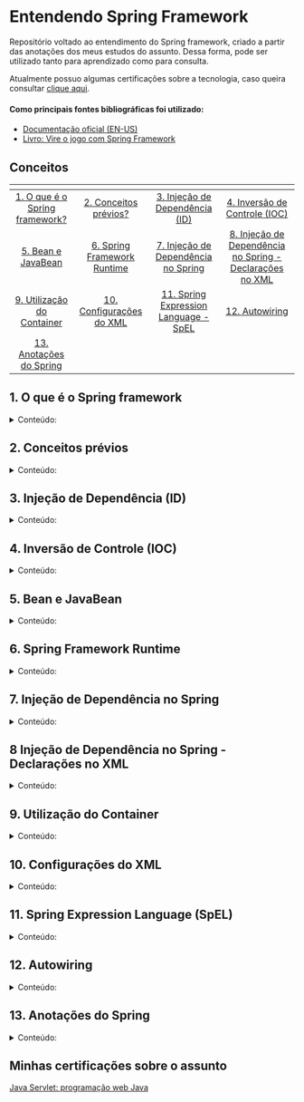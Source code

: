 # Entendendo Spring Framework

Repositório voltado ao entendimento do Spring framework, criado a partir das anotações dos meus estudos do assunto. Dessa forma, pode ser utilizado tanto para aprendizado como para consulta.

Atualmente possuo algumas certificações sobre a tecnologia, caso queira consultar [clique aqui](#certificacoes).

#### Como principais fontes bibliográficas foi utilizado:

* [Documentação oficial (EN-US)](https://docs.spring.io/spring-framework/docs/current/reference/html/)
* [Livro: Vire o jogo com Spring Framework](https://www.casadocodigo.com.br/products/livro-spring-framework?_pos=2&_sid=4e54c3220&_ss=r)

## Conceitos
| <!-- --> | <!-- --> | <!-- --> | <!-- --> | 
| :------:|:-----:| :------:| :-------:|
| [1. O que é o Spring framework?](#springframework) | [2. Conceitos prévios?](#conceitos) 	| [3. Injeção de Dependência (ID)](#injecao) |  [4. Inversão de Controle (IOC)](#controle) | 
| [5. Bean e JavaBean](#javabeans)| [6. Spring Framework Runtime](#springruntime) | [7. Injeção de Dependência no Spring](#injecaospring)  | [8. Injeção de Dependência no Spring - Declarações no XML](#declarandobeanXML) | 
|[9. Utilização do Container](#utilcontainer)|[10. Configurações do XML](#configXML)|[11. Spring Expression Language - SpEL](#springel)|[12. Autowiring](#autowiring)|
|[13. Anotações do Spring](#anotacoes)|[]()|[]()|[]()|

<div id='springframework'/>

## 1. O que é o Spring framework
<details>

<summary> Conteúdo: </summary>

É um framework Java com o objetivo de facilitar o desenvolvimento de aplicações. Para isso, o framework explora os conceitos de inversão de controle (IoC) e injeção de dependências (ID). Portanto, ao adotá-lo, temos uma tecnologia que não somente fornece os recursos necessários à grande parte das aplicações, como módulos para persistência de dadoos, integração, segurança, testes etc. como também um conceito que permite criar soluções com menos acoplamento e mais coesão.

</details>

<div id='conceitos'/>

## 2. Conceitos prévios
<details>

<summary> Conteúdo: </summary>

#### Acoplamento
       
Acoplamento é um termo que se refere a conexão ou dependência entre diversos módulos/sistemas de um software. 
       
Os benefícios que o baixo acoplamento proporciona:
* Reusabilidade de componentes, pois um componente interdependente pode ser facilmente implementado em outro sistema;
* Melhor manutenção do sistema, pois a manutenção em um módulo não afeta o restante do sistema;
* Códigos altamente "testáveis", pois é possível testar mais facilmente o código através de "mock tests";
* Códigos mais legíveis, tornando mais fácil a compreensão do sistema como um todo.

#### Coesão

Coesão é um termo que se refere a responsabilidade de um módulo de um software. Dessa maneira, temos como um dos princípios de SOLID a responsabilidade única, que determina que uma classe deve ser responsável por uma única responsabilidade. Pode-se traduzir esse princípio como: "uma classe deve ter apenas um único motivo para mudar"

Os benefícios que a alta coesão proporciona:
* Classes mais fáceis de fazer manutenção;
* Classes mudam com menos frequência;
* Classes mais reutilizáveis.

#### POJO

Um POJO, em inglês Plain Old Java Object, é uma classe Java comum mas que não necessita implementar nenhuma interface ou possuir determinada anotação para que possa ser gerenciada por algum framework. Assim, podemos afirmar que é a classe que implementa as regras de negócio da forma ideal, ou seja, só se preocupa exclusivamente com os requisitos funcionais.

#### Lookup

Esse termo faz referência a obtenção de objetos a partir de um container. Temos que todo container precisa fornecer alguma interface que forneça métodos para obtenção de objetos a partir de nome ou tipo.

#### Código Boilerplate

Se refere a partes de código que devem ser incluídas em diversos lugares com pouquissíma ou nenhuma alteração.

</details>

<div id='injecao'/>

## 3. Injeção de Dependência (ID)
<details>

<summary> Conteúdo: </summary>

Primeiramente, dependência em programação tem relação com utilizar funcionalidades de outra classe. Ou seja, quando a classe Foo usa alguma funcionalidade da classe Bar, diz-se que a classe Foo tem uma dependência da classe Bar. 
       
Em java, é necessário criar o objeto daquela classe antes de usar o método de outras classes, assim, é necessário que a classe Foo crie uma instância da classe Bar. Dessa maneira, transferir a tarefa de criação do objeto para outra entidade e usar diretamente a dependência é chamado de injeção de dependência.
       
A responsabilidade da injeção de dependência é:
1. instanciar os objetos;
2. Identificar as classes que necessitam desses objetos;
3. Fornecer todos esses objetos.
       
#### Benefícios da ID : 

A principal vantagem é a possibilidade de mudar features do objeto em tempo de execução em vez de tempo de compilação, pois as dependências podem ser injetadas em tempo de execução.    
       
### Tipos de injeção de dependência
       
Pode-se afirmar que existem 3 tipos de ID:
* Injeção de construtor;
* Injeção pelo setter;
* Injeção de interface;

#### Injeção de construtor :
>*Injeção de Construtor é o ato de definir estaticamente a lista de Dependências necessárias , especificando-as como parâmetros para o construtor da classe.*

Essa forma de aplicar ID é a mais comum. Nela cria-se um construtor que tem como papel, obrigar o sistema a especificar os parâmetros necessários.

O código abaixo visa demonstrar como é aplicado :
```java
public class FooController{
       private readonly BarService service;                           //1
                                                                      
       public FooController (BarService service){                     //2
              if (service==null)                                      //3
                     throw new ArgumentNullException("service");      //3
              this.service = service;                                 //4
       }
}
```

Papel das respectivas linhas:
* 1: Campo da instância privada com o objetivo de armazenar a dependência fornecida;
* 2: Construtor que define estaticamente suas dependências e o argumento para fornecer a dependência;
* 3: Cláusula para evitar a passagem de dependências em null;
* 4: Armazenar a dependência no campo privado para uso posterior.
       
#### Injeção pelo setter :
       
Essa forma de aplicar ID
       
O código abaixo visa demonstrar como é aplicado:
```java
public class Foo {
       private Bar bar;            //1
       
       public Foo() { }            
       
       public Bar getBar() {       //2
              return this.bar;
       }
       
       public setBar(Bar bar){     //3
              this.bar = bar;
       }
       
       public FooBar(){            
              bar.metodo();
       }
}
```

Papel das respectivas linhas:
* 1: Campo da instäncia privada com o objetivo de armazenar a dependência fornecida;
* 2: Método que busca a dependência já implementada anteriormente;
* 3: Método que implementa a dependência na variável;

#### Injeção de interface :

O Spring framework não suporta injeção por interface atualmente, portanto, no momento não me aprofundarei nos conceitos de injeção por interface.
       
       
       
Caso queira se aprofundar, recomendo o seguinte [artigo.](https://www.martinfowler.com/articles/injection.html)
       
</details>

<div id='controle'/>

## 4. Inversão de Controle (IOC)
<details>

<summary> Conteúdo: </summary>

A Inversão de controle (IOC) é um modo de manipular o controle sobre um objeto. A seguir, o exemplo de um código sem inversão de controle: 
```java
public class Foo { 
       public void metodo1(Obj obj) { 
              Bar bar = new Bar("Texto.txt"); 
              bar.metodo2(obj); 
       }
} 
```

Problema: 
A classe Foo depende do nome do arquivo (parâmetro do construtor para instanciar o objeto); caso o nome do arquivo mude, é necessário abrir a classe Foo para alterar algo da classe Bar. Resumindo: para alterar algo da classe Bar, tivemos que acessar a classe Foo. Pode parecer trivial, mas caso tivessemos centenas de classes que dependem do Bar, poderíamos acabar esquecendo de trocar alguma. 

Resolvendo: 
Em vez da classe foo ser responsável pela criação do Bar, fazendo a inversão de controle (ou digamos: inversão de responsabilidade), e para isso, usaremos uma injeção de dependência. 
Portanto, injeção de dependência é uma forma para resolver a inversão de controle. 
No código abaixo iremos usar a técnica Constructor Injection, ou seja, injetamos uma dependência de classe através de um construtor desta classe. 

 
```java
public class Foo{ 
       private Bar bar; 

       public Foo(Bar bar1){ 
              This.bar = bar1; 
       } 

       public void metodo1(Obj obj) { 
              bar.metodo2(obj); 
       } 
} 
```
 

Ou seja, em vez da classe foo instanciar o objeto da classe Bar dentro de seu método, ela já recebeu esse objeto instanciado!  
Dessa forma, a classe Foo só utiliza a classe Bar sem se preocupar com sua criação. A classe Foo não precisa saber como a classe Bar foi instanciada, só precisa receber a instância. 

Assim, diminuí o acoplamento entre as classes e facilita a manutenção do código, além da elegância e possibilidade de gerar testes das classes! 

</details>

<div id='javabeans'/>

## 5. Bean e JavaBean
<details>

<summary> Conteúdo: </summary>

#### Bean

Tenhamos em mente um objeto de negócio, sendo o mesmo uma instância de uma classe onde é implementado nossos requisitos funcionais. O Enterprise JavaBeans (EJB) é um objeto de negócio, e no contexto do Spring Framework, chamamos de Bean. Portanto, um bean é um objeto que seu ciclo de vida é gerenciado pelo container de IoC/DI do SPring.

#### JavaBean

JavaBean é um padrão que foi adotado para a escrita de componentes reutilizáveis. Esse padrão explícita que todo JavaBean deve respeitar três regras:

1. Deve possuir um construtor público e que não receba parâmetros;
2. Todos os seus atributos visíveis devem ser privados ou protegidos, e acessados somente através de métodos get e set;
3. Devem implementar a interface java.io.Serializable.

Dessa forma, um JavaBean deve aparentar isso:

```java
public class Foo implements java.io.Serializable {
       private String bar;
       
       public Foo() {}
       
       public String getBar() {
              return this.bar;
       }
       
       public void setBar(String bar) {
              this.bar = bar;
       }
}
```

</details>

<div id='springruntime'/>

## 6. Spring Framework Runtime
<details>

<summary> Conteúdo: </summary>

O Spring Framework é dividido da seguinte forma:

<div>
  <img align="center" alt="Pixel-Art" width="100%" src="https://github.com/AlexAlbert-Dev/Learning-Spring/blob/72b4316561fa2322db00c0a09bf0c1111855c533/SpringRuntime.png"/>
</div>

### Core Container

Também conhecido como núcleo do Spring, ele é responsável por criar os objetos, configurá-los e gerenciar seu ciclo de vida por completo. Para isso, o Core Container é separado em quatro  componentes.

#### Core

Onde se localiza toda a infraestrutura necessária para a implementação do container. Aqui pode ser encontrado facilitadores no gerenciamento de classloaders, tratamento de recursos, strings etc.

#### Beans

Aqui é onde se localiza o BeanFactory, responsável pela implementação do factory. O factory em si é um padrão de projetos que permite às classes delegarem para as suas subclasses decidirem quais objetos criar. Portanto, é este padrão que permite o desacoplamento total do gerenciamente de dependência e ciclo de vida dos beans através do mecanismo de configuração que é implementado neste módulo.

#### Context

Onde se encontra a implementação mais avançada e utilizada do container: ApplicationContext. Sendo o mesmo a interface central de um aplicativo Spring, usado para fornecer informações de configuração ao aplicativo. Essa interface oferece recursos poderosos como a internacionalização, AOP, gerenciamenteo de recursos, propagação de eventos e acesso a funcionalidade básicas da plataforma Java EE.

#### SpEL

É uma linguagem baseada em expressões que pode ser utilizado como modo de configuração do Spring. Sendo essa linguagem responsável por permitir definir comportamentos e valores aos nossos beans definidos usando XML.

### AOP e Aspects

Spring também permite programar orientado a aspectos, ou seja, ele tem seu próprio framework integrado que permite implementar a programação orientada a aspectos. Assim sendo, ele tem duas formas de programar orientado as aspectos, sendo:

* Tradicional: primeira implementação de AOP do Spring;
* Aspects: implementação mais moderna, que faz uso do AspectJ como motor de AOP, sendo bem mais poderoso que o tradicional.

### Instrumentation

Tendo em mente que a maior parte do custo de um software é a sua manutenção, este módulo facilita a vida da equipe de suporte, pois oferece facilidades na implementação de JMX. Sendo que esta tecnologia que permite acompanhar em tempo de execução tudo que está ocorrendo com nossos sistemas.

### Messaging

### Data Access/Integration

Esse módulo que permite o Spring oferecer suporte às principais tecnologias de persistência adotadas pelos desenvolvedores Java (JDBC, ORM, OXM, JMS, Transactions). Assim, o suporte a estas tecnologias se dá através de templates, que vão reduzir significativamente a quantidade de código boilerplate, ou seja, de infra estrutura, como por exemplo: abrir e fechar conexões, iniciar e finalizar transações etc.

Além disso, este módulo contém o controle transacional. O controle transacional permite que o Spring oferença uma implementação de transações declarativas e programáticas, tornando obsoleto a implementação de transações oferecidas pelos servidores de aplicação.


#### JDBC
       
JDBC é um conjunto de classes e interfaces escritas em Java que executam o envio de instruções SQL para um banco de dados relacional. Portanto, esse módulo visa facilitar a implementação de repositórios baseados em JDBC, dando suporte aprimorado as camadas de acesso e dados baseadas em JDBC. Cabe ressaltar que como o Spring Data JDBC visa ser simples, ele não oferece: cache; carregamento lento; write-behind etc. Tornando-o um ORM simples e limitado.

#### ORM
       
#### OXM

#### JMS

#### Transactions



### Web

#### WebSocket

#### Servlet

#### Web

#### Portlet

</details>

<div id='injecaospring'/>

## 7. Injeção de Dependência no Spring
<details>

<summary> Conteúdo: </summary>

### Introdução

A injeção de dependência no Spring é através de um container chamado Spring IoC Container. Tal container é o responsável por gerenciar todas as dependências do projeto de forma automática, e esses objetos gerenciados pelo container do Spring são chamados de Beans. Não há distinção entre os beans e os objetos utilizados normalmente no projeto, com exceção de que eles são gerenciados pelo IoC Container.
       

Existem diversas formas de declarar um bean do Spring, sendo a mais conhecida a anotação @Component. Outras anotações também podem ser utilizadas, como por exemplo: @Controller, @Service, @Repository, etc.

A seguir o exemplo de uma classe declarada como um componente Spring (bean):

```java
@Component
public class FooService {
       private Bar bar;
       
       public FooService (Bar bar){
              this.bar = bar;
       }
       
       public FOOBAR metodo(Produto produto){
              return this.bar.metodo2(produto);
       }
}
```

### Configuração de Beans

O Spring por padrão instância os beans sem nenhum tipo de configuração. Mas caso seja necessário, é possível fazer sua configuração criando uma classe Java com a anotação @Configuration e definir métodos com os nomes dos beans a serem instanciados e gerenciados pelo IoC Container.

A seguir um código exemplo dessa configuração:

```java
@Configuration
public class FooConfigo{
       @Bean
       public Bar bar() {
              FooBar foobar = new FooBar();
              return new Bar(foobar);
       }
}
```
Dessa forma, toda vez que o Spring precisar instanciar a classe Bar, ele ir[a chamar o m[etodo anotado com @Bean, que constrói o objeto de forma personalizada.

### Pontos de Injeção

Caso a classe tenha uma sobrecarga, é necessário indicar para o Spring qual é o ponto de injeção que ele deve utilizar, e isso é realizado através da anotação @Autowired.

A seguir um código exemplo:

```java
@Component
public class Foo {
       private Bar bar;
       
       @Autowired
       public Foo (Bar bar) {
              this.bar = bar;
       }
       
       public Foo (String tks) {
              //Sobrecarga de construtor
       }
       
       public FooBar foobar (Produto produto) {
              return this.bar.foobar2(produto);
       }
}
```

### Desambiguação de Beans

Ambiguação de Beans pode ocorrer em cenários como o descrito abaixo:

```java
@Component
public class Foo1 implements Bar {
       public Classe metodo (Produto produto){
              //Qualquer coisa
       }
}

@Component
public class Foo2 implements Bar {
       public Classe metodo (Produto produto){
              //Qualquer coisa
       }
}
       
@Component
public class FooService{
       @Autowired
       private Bar bar;
       
       public Classe metodo2 (Produto produto) {
              // Qualquer coisa
              return this.bar.metodo(produto);
       }    
```

O Spring náo saberá qual das implementações de Bar deverá injetar no objeto da classe FooService, causando assim uma exceção de ambiguidade.       
       
Uma forma de realizar a desambiguação de Beans é utilizando a anotação @Qualifier. Essa anotação permite definir um nome para identificar o Bean. A seguir o código implementando a anotação na situação descrita acima:
       

```java
@Qualifier("Foo1")
@Component
public class Foo1 implements Bar {
       public Classe metodo (Produto produto){
              //Qualquer coisa
       }
}
       
@Qualifier("Foo2")
@Component
public class Foo2 implements Bar {
       public Classe metodo (Produto produto){
              //Qualquer coisa
       }
}
       
@Component
public class FooService{
       @Qualifier("Foo2")
       @Autowired
       private Bar bar;
       
       public Classe metodo2 (Produto produto) {
              // Qualquer coisa
              return this.bar.metodo(produto);
       }    
```


</details>


<div id='declarandobeanXML'/>

## 8 Injeção de Dependência no Spring - Declarações no XML

<details>

<summary> Conteúdo: </summary>

### Introdução

Um bean necessita de três elementos para existir: configurações, container e a classe que implementa o mesmo. Portanto, nesse tópico iremos tratar das configurações e temos a possibilidade de configurar um bean de três formas diferentes: XML, anotações ou código Java.

O modo de configurar mais educativo é o XML, pois explícita muito mais que as anotações ou código Java.


### Declarando um Bean

Para declarar um bean é utilizado a tag ```<bean>```, onde a única informação obrigatória é a classe. Um exemplo de declaração de Bean implementando uma interface:

```xml
<bean id = "nomeInterface" class="br.com.alexalbert-dev.nomeInterfaceArquivos" />
```
 Onde:
 * id = define um identificador único ao bean;
 * class = classe que o implementa, ou seja, sua classe de origem.
 
Aliás, tendo em mente que um bean só está disponível após sua inicialização, o container consegue resolver os problemas decorrentes da obtenção concorrente de objetos, que ocorre quando uma inicialização não foi totalmente concluída.

### Injeção de Dependência por Setters

Um bean é de pouca utilidade, mas a união de vários aplicando a injeção de dependência mostra a verdadeira utilidade do Spring Framework. Um exemplo de injeção por setters abaixo:

```xml
<beans xmlns="http://..."
       xmlns:xsi="http://..."
       xsi:schemaLocation="http://...">
       
       <bean id = "nomeInterface" class="br.com.alexalbert-dev.nomeInterfaceArquivos" />
              <property name="arquivo" value="/arquivos/qualquerArquivo" />
       </bean>
       
       <bean id="nomeImplementacao" class="br.com.alexalbert-dev.nomeImplementacao" />
       
       <bean id="classeMain" class="br.com.alexalbert-dev.classeMain">
              <property name="implementacao" ref="nomeImplementacao" />
              <property name="classeArquivo" ref="nomeInterface" />
       </bean>            
</beans>
```

Onde:
* xmls, xmlns:xsi e xsi:schemaLocation = declaração de namespaces, gerado automaticamente por IDE's que dão suporte ao Spring;
* ``` <property> ``` = tag para modificar atributos no objeto (bean);
* ``` <property name="..." > ``` = define o atributo name do objeto, fazendo referência ao padrão JavaBean;
* ``` <property value="..." > ``` = seguindo o padrão JavaBean, é necessário que a classe tenha um set, e valor a ser injetado nesse set é este atributo. Cabe ressaltar que não é necessário saber o tipo do setter, pois ele será descoberto em tempo de execução;
* ``` <property ref="..." > ``` =  o valor é de algum bean definidos na configuração, sendo essa a injeção de dependência.

### Injeção de Dependência por Construtor

Um exemplo de injeção de dependência por construtor:

```xml
       // Declaração no XML
<bean id="Foo" class="Bar">
       <constructor-arg ref="FooBar" index="1">
       <constructor-arg ref="BarFoo" index="0">
</bean>
```
```java       
       // Construtor na classe
public Foo (BarFoo barfoo, FooBar foobar) {
       setBarFoo(barfoo);
       setFooBar(foobar);
}
```

Onde:
* ``` <constructor-arg> ``` = tag responsável por executar a injeção por construtor;
* ``` <constructor-arg ref="..."> ``` = pode receber como atributo value ou ref;
* ``` <constructor-arg index="..."> ``` = os constructor arg devem seguir a ordem dos parâmetros do construtor, caso queira alterar a ordem, é necessário explicitar a ordem dessa forma.

</details>

<div id='utilcontainer'/>

## 9. Utilização do Container

<details>

<summary> Conteúdo: </summary>

### Utilização do container

O container do Spring possui duas versões: BeanFactory e o ApplicationContext. Sendo que o ApplicationContext é a evolução do BeanFactory, e segundo a propria equipe do Spring, é altamente recomendável utilizar o ApplicationContext, cabendo utilizar a outra versão somente em situações de restrições computacionais extremas (como sistemas embarcados e applets) e mesmo assim, o BeanFactory existe ainda principalmente para fim de retrocompatibilidade.

Um artigo interessante para um aprofundamento em suas diferenças é esse [aqui.](https://www.geeksforgeeks.org/spring-difference-between-beanfactory-and-applicationcontext/)

A estrutura base do ApplicationContext é a seguinte:

<div>
  <img align="center" alt="Pixel-Art" width="100%" src="https://github.com/AlexAlbert-Dev/Learning-Spring/blob/e8649681ba167f6a31212d52d8ef4d33e49fb641/ApplicationContext.png"/>
</div>

</details>


<div id='configXML'/>

## 10. Configurações do XML

<details>

<summary> Conteúdo: </summary>

### Introdução

As configurações do XML nos permite configurar a estado inicial e o comportamento de nosso beans, permitindo que o container consiga administrar plenamente o ciclo de vida dos nossos beans. Cabe ressaltar que hoje em dia essas configurações se tornaram um pouco obsoletas, pois as anotações do Spring se desenvolveram a ponto de substituir o xml. No entanto, para aprendizado e entendimento do funcionamento interno do container é uma excelente ferramenta.

### Instanciação por Factory Method

Inicialmente é necessário entender o conceito de *Factory*, sua definição mais famosa pode ser encontrada no livro "Padrões de Projeto: Soluções reutilizáveis de software orientado a objetos". O conceito se resume à uma classe, que é chamada de factory, e ela é responsável pela instanciação de novos objetos. 

Cabe ressaltar que toda classe *factory* possui pelo menos um método instanciador. Além disso, podemos identificar o conceito de inversão de controle em uma classe factory, pois é delegada a ela a responsabilidade de escolher qual é a implementação correta a ser obtida.

Uma instanciação por factory method pode ser realizada de duas formas: estática ou não. A seguir iremos ver ambas as formas.

#### Instanciação por método estático

Imagine uma classe onde iremos implementar um método estático "criaEstatico", responsável por obter um parâmetro e identificar a partir de qual classe deve ser instanciado o objeto. O código ficaria da seguinte forma:

```xml
<bean id="identificador" class="br.com.exemplo.FactoryExemplo" factory-method="criaEstatico">
       <constructor-arg index="0" value="parametroEntrada"/>
</bean>
```

Dessa maneira, como o método estático recebe parâmetros diretamente, reaproveitamos a tag ```<constructor-arg>```, onde passamos o valor do tipo bean que desejamos como retorno.

#### Instanciação por método não estático

Imagine uma classe onde iremos implementar um método não estático "criar", ele vai ser invocado por algum bean que o implemente. O código do nosso bean fica da seguinte maneira:

```xml
<bean id="factory" class="br.com.exemplo.FactoryExemplo"/>

<bean id="instancia" factory-bean="factory" factory-method="criar">
       <consctructor-arg value="random"/>
</bean>
```

É considerado um método não estático pois o tipo do objeto bean será decidido em tempo de execução. Portanto, é desnecessário incluir o atributo *class* na tag ```<bean>```.


### Mapeamento de atributos complexos

Para definirmos integralmente o estado de início dos beans, é necessário que a tag ```<property>``` seja capaz de definir valores além dos primitivos e strings, possibilitando o mapeamento de listas, mapas, instâncias do java.util.Properties e arrays.

#### Listas

para o entendimento de listas usaremos dois exemplos: um com um ArrayList simples e outro utilizando uma lista de instâncias do tipo java.io.File.

##### Exemplo 1:

De início, vamos criar uma classe que implemente um interface:

```java
class ListasDoProjeto implements Dados {
       private List<String> frases;
       
       public List<String> getLinhas() {return frases;}
       public void setLinhas(List<String> paragrafo) {frases=paragrafo}
}
```

A configuração correta da tag ```<property>``` para mapear ficaria da seguinte forma:

```xml
<bean class="br.com.exemplo.ListasDoProjeto">
       <property name="listas">
              <list>
                     <value>/caminho/contem/paragrafo1.csv</value>
                     ...
                     <value>/caminho/contem/paragrafoN.csv</value>
              </list>
       </property>
</bean>
```

Cabe relembrar que a tag ```<value>``` aceita primitivos e strings.

##### Exemplo 2:

De início, vamos criar uma classe que implemente uma instância lista do tipo java.io.File:

```java
class ListasDoProjeto implements Dados {
       private List<java.io.File> frases;
       //resto da classe acima
}
```

Sabendo que a tag ```<list>``` aceita a tag ```<bean>``` em seu interior, a configuração correta do xml ficaria:

```xml
<bean class="br.com.exemplo.ListasDoProjeto">
       <property name="listas">
              <list>
                     <bean class="java.io.File">
                            <constructor-arg value="/caminho/contem/paragrafo1.csv"/>
                     </bean>
                     
                     ...
                     <bean class="java.io.File">
                            <constructor-arg value="/caminho/contem/paragrafoN.csv"/>
                     </bean>
              </list>
       </property>
</bean>
```

Observação: se o bean não for anônimo, pode-se utilizar a tag ```<ref>``` apontando seu id.

#### Mapas

Veremos um exemplo de mapeamento de dados utilizando uma estrutura do tipo java.util.Map.
       
```java
public class MapasDoProjeto implements Dados {
       private Map<String, Object> candidato;
       
       public Map<String, Object> getCandidato() {return candidato;}
       public void setMapa(Map<String, Object> novoCandidato) {candidato=novoCandidato;}
}
```

A configuração correta do seu xml seria:

```xml
<bean name="mapas" class="br.com.exemplo.MapasDoProjeto">
       <property name="candidato">
              <map>
                     <entry key="arquivoCandidato">
                            <ref bean="arquivoCandidato">
                     </entry>
                     <entry key="arquivoCandidatoPorValor" value="/caminho/arquivoCandidato.csv"/>
              </map>
       </property>
</bean>
```

Dentro da tag ```<map>``` utilizada para configurar um mapa, temos a tag ```<entry>``` que indica a entrada no mapa. Assim, o atributo key faz referencia a identificar sua chave. No interior são aceitos as seguintes tags: ```<bean>```, ```<value>```, ```<list>```, ```<array>``` e ```<map>```.

#### Instâncias do Properties

Uma das classes mais utilizadas é a java.util.Properties. O Spring dá suporte especial à ela e como exemplo prático (encontrado no livro "Vire o jogo com Spring Framework") analisaremos a configuração xml da classe SessionFactory do Hibernate.       

```xml
<bean id="sessionFactory" class="org.springframework.orm.hibernate.LocalSessionFactoryBean">
       <property name="hibernateProperties">
              <props>
                     <prop key="hibernate.dialect">org.hibernate.dialect.MySQL5InnoDBDialect</prop>
                     <prop key="hibernate.hbm2ddl.auto">update</prop>
              </props>
       </property>
</bean>                      
```

A tag ```<props>``` é a representação de um objeto do java.util.Properties, e portanto, a tag ```<prop>``` mapeia as propriedades do objeto. Esse exemplo é melhor explicado no livro utilizado na bibliografia.

### Instanciando um container

A diferença entre as variações do ApplicationContext, classpath e filepath, está na fonte utilizada para obter os documentos XML responsáveis por configurar nossos beans, sendo respectivamente: o classpath da aplicação e o sistema de arquivos local onde o projeto é executado.

O exemplo abaixo instancia um container que busca o arquivo projeto.xml utilizando o classpath:

```java
import org.springframework.context.ApplicationContext;
import org.springframework.context.support.ClassPathXmlApplicationContext;

       // oculto informações desnecessárias da classe
       ApplicationContext context = new ClassPathXmlApplicationContext("projeto.xml");
       // oculto informações desnecessárias da classe
```


### Obtendo os beans

Considerando a configuração anterior, para obter um bean *candidato* basta usar a função *getBean*, da seguinte maneira:
       
```java
ApplicationContext context = new ClassPathXmlApplicationContext("projeto.xml");
       Candidato bean = (Candidato) context.getBean("candidato");
       bean.cadastraCandidato();
```

Mas como quase tudo no Spring, temos uma flexibilidade de modos de fazer as coisas, e portanto, existem duas versões do método *getBean*, e iremos tratar de ambas as formas.
       
1. Utilizando type casting manual
       
```java
Candidato bean = (candidato) context.getBean("candidato");
```
       
2. Utilizando generics
       
```java
Candidato bean = context.getBean("candidato", Candidato.class);
```
       
#### Buscando bean anônimo
       
Caso seja necessário buscar um bean sem nome atribuído, podemos passar como parâmetro a class ou interface do objeto.

```java
Candidato bean = context.getBean(Candidato.class);
```
       
#### Buscando mais de um bean
       
Em situações que é necessário processar mais de um bean de uma mesma classe ou interface, podemos usar *getBeansOfType*, que retorna um mapa em que a chave é o identificador único de cada bean.

```java
Map<String, Candidato> beans = context.getBeansOfType(Candidato.class);
```

#### Inexistência do bean buscado
       
Quando o bean não existe, é lançado o erro *org.springframework.beans.BeansException* que pode ser aproveitado da seguinte forma:
       
```java
Candidato candidato = null;
       
try {
       candidato = context.getBean("candidato");
} catch (org.springframework.beans.BeansException ex) {
       candidato = new Candidato();       
}
```
       
Dado que os erros de instanciação, injeção de dependência e gerência de ciclo de vida serem normalmente fatais, é interessante no catch instanciar um bean de emergência. No entanto, o erro de *BeansException* é uma exceção d etempo de execução, e portanto, não é necessário que toda obtenção de um bean esteja dentro de um bloco try-catch.

### O ciclo de vida
       
O funcionamento real do Spring é ainda mais rico e oferece uma gama de possibilidade maior que só configurar, instanciar o contair e executar chamadas de funções de lookup. Para compreender melhor as possibilidades temos que visualizar o ciclo de vida do container em si.

<div align="center">
  <img alt="Pixel-Art" width="50%" src="https://github.com/AlexAlbert-Dev/Learning-Spring/blob/2d8cfc5745cdc55283941e6f85f33d1e9387c404/cicloVidaBean.png"/>
</div>

Explicando a definição de bean (*BeanDefinition*):
É originado de cada declaração de bean, e é responsável por representar internamente como é definido a configuração do bean. Para facilitar, imagine que o *BeanDefinition* é uma receita que o Spring vai seguir no gerenciamento dos beans. Dessa forma, ele tem como papel dizer qual classe deve ser instanciada, quais atributos devem ser preenchidos, dependências a serem injetadas etc.
       
### Escopos
       
É responsabilidade do escopo definir quando um bean deve ser instanciado, destruído e de quantas instâncias podem ser criadas. Existem diferentes escopos para tornar o Spring extremamente flexível, e para escolher entre as opções é interessante refletir sobre os seguintes pontos:
       
* Quanto demanda construir o bean: existem beans com maior demanda computacional para ser construídos, como um pool de conexões ou um EntityManager JPA. Devido a sua alta demanda computacional, é preferível que eles sejam construídos uma única vez durante a execução do sistema e não toda vez que forem demandados.

* O estado interno do objeto é compartilhável entre mais de um usuário do sistema: é necessário refletir sobre a necessidade ou não se o estado do objeto precisa ser único para cada usuário, e quais consequências poderia ter caso o estado fosse compartilhado.
       
* Tempo necessário de existência do objeto: as vezes não é interessante que alguns objetos durem muito, mesmo objetos que demandem muito poder computacional para serem construídos.
       
#### Singleton
       
Esse é o escopo padrão do Spring. Sua declaração pode ser feita da seguinte forma:

```xml
<bean id="bean" class="br.com.exemplo.ClasseExemplo" scope="singleton"/>
      <property name="nomePropriedade" value="/caminho/arquivo.csv"/>
</bean>
```
       
Suas características são:
       
* Apenas uma instância do bean será instanciada pelo container;
* A instância será compartilhada por todos os outros beans que dependam dela.
       
Esse escopo é recomendado nas seguintes situações:
       
* Objetos que demandam muito para serem construídos;
* Estado de objeto pode ser compartilhado sem gerar problemas ou caso seja positivo o compartilhamento entre mais de um objeto.
       
#### Prototype
       
Sua declaração pode ser feita da seguinte forma:
       
```xml
<bean id="bean" class="br.com.exemplo.ClasseExemplo" scope="prototype"/>
      <property name="nomePropriedade" value="/caminho/arquivo.csv"/>
</bean>
```

Suas características são:
 
* Garantia de que a cada requisição por um bean uma nova instância será criada.

Esse escopo é recomendado nas seguintes situações:

* Objetos que demandam pouco para serem construídos;
* Estado de objeto não compartilhável;
* Objeto útil por pouco tempo.
       
#### Request e Session
       
Sua declaração pode ser feita da seguinte forma:
       
```xml
<bean id="bean" class="br.com.exemplo.ClasseExemplo" scope="session"/>
      <property name="nomePropriedade" value="/caminho/arquivo.csv"/>
</bean>
       
<bean id="bean" class="br.com.exemplo.ClasseExemplo" scope="request"/>
      <property name="nomePropriedade" value="/caminho/arquivo.csv"/>
</bean>
```
       
Suas características são:
       
* O *request* mantém a existência da instância do bean enquanto a requisição existir;
* O *session* mantém a existência da instância do bean enquanto a sessão do usuário existir;

Esse escopo é recomendado nas seguintes situações:
       
* Evitar problemas de acesso concorrente no nosso código.

#### Customizados
       
O Spring possibilita a criação de escopos personalizados, para isso basta criar uma implementação da interface *org.springframework.beans.factory.config.Scope*. Sendo seu uso muito útil em situações que é necessário manter os beans somente enquanto algum tipo de conversão esteja ocorrendo etc. Um bom exemplo de sua utilidade é em situações que é necessário realizar a integração com sistemas remotos.

### Instanciação tardia
       
Por padrão as implementações do ApplicationContext inicializam todos os beans com escopo *singleton* quando sua configuração é iniciada. É isso que permite que caso ocorra algum problema, o desenvolvedor é notificado imediatamente. Mas em produção as vezes não é necessário ou benéfico que o bean seja inicializado junto do sistema, e nessas situações que faz sentido adiar a inicialização do bean para quando ele for necessário. Um efeito direto da instanciação tardia é a diminuição de tempo de boot do sistema e menos uso de memória.

A equipe do Spring chama esses beans com instanciação tardia de *lazy-initialized beans* e existe duas formas de defini-los no arquivo xml:
       
1. Tag ```<bean>``` :

```xml
<bean id="bean" class="br.com.exemplo.ClasseExemplo" lazy-init="true"/>
      <property name="nomePropriedade" value="/caminho/arquivo.csv"/>
</bean>
```

2. Padrão para todos os beans definidos no xml específico:

```xml
<beans xmlns="..." xmlns:xsi="..." xsi:schemaLocation="..."
       default-lazy-init="true">
       ...
</beans>
```


### Trabalhando com o ciclo de vida do Bean
       
Todo bean possui dois métodos de callback que são executado pelo seu container logo após sua inicialização e antes de sua destruição. A seguir vou discorrer sobre ambos os métodos.

#### Inicialização do bean
       
Existem duas maneiras de se trabalhar com o método de callback da inicialização do bean:

1. Implementando a interface *org.springframework.beans.factory.initializingBean*:
       
```java
import org.springframework.beans.factory.InitializingBean;
public class Exemplo implements InitializingBean { 
      public void afterPropertiesSet() throws Exception {...} 
       ... 
}
```
2. Adicionar o atributo *init-method* a tag ```<bean>``` (recomendado, pois o código continua completamente desacoplado do Spring):
       
```xml
<bean id="exemplo" class="br.com.exemplo.ClasseExemplo" init-method="metodoInit"/>
```

Observação: na forma 2 é necessário que o método seja do tipo *void* e não pode receber nenhum argumento como valor.
       
É possível padronizar o comportamento dos beans utilizando o atributo *default-init-method* à tag ```<beans>```, no entanto, um atributo *init-method* de uma tag ```<bean>``` sobreescreve o comportamento padrão. Implementação a seguir:

```xml
<beans xmlns="..." xmlns:xsi="..." xsi:schemaLocation="..."
       default-init-method="metodoInit">
</beans>
```

#### Finalização do bean
       
Existem duas maneiras de se trabalhar com o método de callback de finalização do bean:
       
1. Implementando a interface *org.springframework.beans.factory.DisposableBean*:
       
```java
import org.springframework.beans.factory.DisposableBean;
public class Exemplo implements DisposableBean { 
      public void destroy() throws Exception {...} 
       ... 
}
```
       
2. Adicionar o atributo *destroy-method* a tag ```<bean>``` (recomendado, pois o código continua completamente desacoplado do Spring):
       
```xml
<bean id="exemplo" class="br.com.exemplo.ClasseExemplo" destroy-method="metodoDestroy"/>
```
       
Observação: na forma 2 é necessário que o método seja do tipo *void* e não pode receber nenhum argumento como valor.
       
É possível padronizar o comportamento dos beans utilizando o atributo *default-destroy-method* à tag ```<beans>```, no entanto, um atributo *destroy-method* de uma tag ```<bean>``` sobreescreve o comportamento padrão. Implementação a seguir:

```xml
<beans xmlns="..." xmlns:xsi="..." xsi:schemaLocation="..."
       default-destroy-method="metodoDestroy">
</beans>
```
       

### Fazendo Bean conhecer seu container
       
Para um bean se tornar consciente com seu container basta que o mesmo implemente a interface *aware*, existindo uma própria para container do tipo ApplicationContext e do tipo BeanFactory. Como benefício do bean conhecer seu container é evitar situações que geram um singleton acidental, ou seja, onde um bean singleton utiliza na tag ```<property>``` um bean prototype, isso ocorre porque todo bean pertencente ao escopo *singleton* é instanciado uma vez.

Como exemplo, vamos ver uma classe singleton que utiliza um bean prototype em seu escopo, sendo necessário gerar uma nova instância desse bean prototype a cada requisição. A seguir um xml que ocasiona o singleton acidental:

```xml   
<bean id="beanPrototype" class="br.com.exemplo.ClasseBeanPrototype" scope="prototype"/>
       
<bean id="exemplo" class="br.com.exemplo.Exemplo" scope="singleton">
       <property name="impressor" ref="impressor"/>
</bean>
``` 

A implementação que faz o bean prototype conhecer seu container e resolve o problema de singleton acidental:
       
```java
public class Exemplo implements ApplicationContextAware {
       private ApplicationContext context;
       
       public void setApplicationContext(ApplicationContext ap) throws BeansException {
              this.context = ap;
       }

       public ClasseObjeto getObjeto() {
              return context.getBean(ClasseObjeto.class);
       }
}
```

### Modularização das configurações
       
Podemos modularizar nossos arquivos de configuração, permitindo organizar os beans de maneira lógica visando a manutenção do sistema. Dado isso, é comum separarmos as configurações dos nossos beans em arquivos de configuração xml distintos. O Spring visando auxiliar nesse processo, possibilita em todas as suas implementações de ApplicationContext um construtor que recebe como parâmetro um array de strings indicando a localização dos arquivos de configuração. 

A seguir um exemplo do construtor com os parâmetros:

```java
ApplicationContext context = new ClassPathXmlApplicationContext({"config1.xml","config2.xml"});
```
       
Além disso, é possível que um arquivo de configuração importe outro, através da tag ```<import>```. A seguir um exemplo: 

```xml
<import resource="config1.xml"/>

<bean id="exemplo" class="br.com.exemplo.ClasseExemplo"/>
...
```
       
### Aplicação de herança
       
Para aplicar o conceito de herança nos nossos arquivos de configuração, e consequentemente diminuir o texto digitado, um bean carrega a configuração e os outros beans que forem utilizar essa configuração apenas herdam ela através da tag ```<parent>```. Um exemplo a seguir:

```xml
...
<bean id="beanPai" class="br.com.exemplo.ClasseBeanPai">
       <property name="beanUtilizado1" ref="idBeanUtilizado1"/>
       <property name="beanUtilizado2" ref="idBeanUtilizado2"/>
</bean>

<bean id="beanFilho" parent="beanPai">
       <property name="beanUtilizado1" ref="idOutroBean"/>
</bean>
```
       
O bean filho sobreescreve qual bean será o "beanUtilizado1" mas mantém o restante das configurações do bean pai.

</details>


<div id='springel'/>

## 11. Spring Expression Language (SpEL)

<details>

<summary> Conteúdo: </summary>
       
O Spring Expression Language permite que os valores de atributos e dependências sejam conhecidos apenas em tempo de execução, adicionando assim um dinamismo as configurações. Permite injetar valores via setter e via construtores nos beans, baseado em expressões. Essa linguagem se assemelha com a Expression Language vista no JSP.

### Sintaxe básica

O conteúdo que estiver entre ```#{``` e ```}``` deve retornar um valor, inclusive um literal. Um exemplo de literal abaixo:

```xml
<bean id="exemplo" class="br.com.exemplo.ClasseExemplo">
       <property name="nomePropriedade" value="#{4}"/>  
</bean>
```
       
Outros exemplos de literal:

```xml
#{3.14}
'#{"texto com aspas duplas"}'
#{false}
```

### Operações básicas e comparação
       
Todas as operações de Java estão disponíveis.

#### Operações aritméticas
       
Os operadores aritméticos disponíveis: soma (+), subtração (-), multiplicação (*), divisão (/), módulo (%) e potenciaçãp (^). Um exemplo de operador aritmético abaixo: 
       
```xml
<bean id="exemplo" class="br.com.exemplo.ClasseExemplo">
       <property name="nomePropriedade" value="#{4 * 2}"/>  
</bean>
```

#### Operadores relacionais

Os operadores relacionais disponíveis: menor que (lt), maior que (gt), igual (eq), diferente (ne), maior ou igual (ge) e menor ou igual (le). Sempre retornar um valor booleano. Um exemplo de operador relacional abaixo:

```xml
<bean id="exemplo" class="br.com.exemplo.ClasseExemplo">
       <property name="nomePropriedade" value="#{1 gt 2}"/>  
</bean>
```

#### Operadores lógicos

Os operadores lógicos disponíveis: and, or e not. Retornar sempre um valor booleano. Um exemplo de operador lógico abaixo:

```xml
<bean id="exemplo" class="br.com.exemplo.ClasseExemplo">
       <property name="nomePropriedade" value="#{not ((1 eq 2) or (2 ne 4))}"/>  
</bean>
```

#### Operador ternário

Assim como em Java, existe o operador ternário que se baseia da seguinte forma: ```(expressão) ? (retorno caso verdadeiro) : (retorno caso falso)```. Um exemplo de operador ternário abaixo:

```xml
<bean id="exemplo" class="br.com.exemplo.ClasseExemplo">
       <property name="nomePropriedade" value="#{2 eq 4 ? 2 : 4}"/>  
</bean>
```

### Referência a outros beans

O SpEL permite acessar atributos presentes em outros beans, e é aqui que está a verdadeira utilidade do mesmo. Para isso a sintaxe utilizada é a seguinte: ```(identificador do bean).(nome de atributo/propriedade)```, no entanto o nome de atributo/propriedade é optativo. Um exemplo de seu uso abaixo:

```xml
<bean id="exemplo" class="br.com.exemplo.ClasseExemplo">
       <property name="beanInjetado" value="#{idClasseDoBeanInjetado.atributo}"/>  
       <property name="beanInjetado2" value="#{idClasseDoBeanInjetado2.atributo?.metodo()}"/>  
</bean>
```

Observação: o operador ```?``` é de nulidade, ou seja, não lança uma exceção do tipo NullPointerException caso o atributo seja nulo.

### Propriedades do ambiente de execução

Além dessas possibilidades, o SpEL permite a obtenção da situação do ambiente de execução. Para tal, é utilizado o objeto *systemProperties* e corresponde a uma chamada *getProperties()* da classe java.lang.System. 

Como exemplo, vamos utilizar um bean que busca os arquivos dentro do diretório *documentos* do usuário corrente:

```xml
<bean id="fonteDados" class="br.com.exemplo.FonteDados">
       <property name="arquivo" value="#{systemProperties['user.documento']}/arquivo.csv"/>
</bean>
```
       
</details>

<div id='autowiring'/>

## 12. Autowiring

<details>

<summary> Conteúdo: </summary>

### Introdução

Visando aumentar a produtividade, podemos configurar o container através do autowiring. O autowiring permite automatizar a injeção de dependência, retirando a necessidade de configuração manual da mesma.

Cabe ressaltar que o uso do autowiring, sem o uso de anotações, é recomendado somente em projetos pequenos ou projetos com convenções rígidas.

### Autowiring

Se trata da injeção automática de dependendências, possibilitando que o container descubra em tempo de execução, sem necessidade de instrução do desenvolvedor, quais dependências devem ser injetadas em cada bean.

#### Autowiring no XML

Um exemplo de uso de autowiring em todos os beans declarados em um arquivo XML:

```xml
<beans default-autowire="byType" xmlns="..." xmlns:xsi="..." xsi:schemaLocation="...">
       <bean class="br.com.exemplo.Exemplo">
              <property name="metodo" value="parametro"/>
       </bean>
       
       <bean class="br.com.exemplo.ClasseExemplo1"/>
       <bean class="br.com.exemplo.ClasseExemplo2"/>
       <bean class="br.com.exemplo.ClasseExemplo3"/>
</beans>
```

Observação: dado que o container que descobre as dependências, não é necessário nomear os nossos beans.

#### Valores do autowire

Os valores que o autowire aceita são:

* no : este é o valor padrão do spring, e significa que o autowiring não será adotado;
* byType : uma dependência será injetada caso seja encontrada APENAS uma definição do bean que possua um tipo compatível;
* byName : uma dependência será injetada baseado no nome, ou seja, serão buscados beans que tenham o mesmo nome que a propriedade que receberá a injeção;
* constructor : o container irá buscar por construtores não padrão para executar a injeção em vez de propriedades.
* autodetect : o container tenta injetar através de uma injeção do tipo construtor, caso não seja encontrado um construtor no bean, será adotada a injeção byType.

### Ambiguidade

Como esperado, um dos maiores problemas encontrados no autowiring é a ambiguidade. É fundamental que não exista ambiguidade para que a injeção automática funcione corretamente.

A maneira mais eficaz para solucionar a ambiguidade é instruir o container quais beans não devem ser injetados automaticamente. Para instruir ao container o bean que deve ser ignorado na injeção automatica é necessário igual o exemplo abaixo:

```xml
<bean id="exemplo" class="br.com.exemplo.ClasseExemplo" autowire-candidate="false">
       <property ... >
</bean>
```

### Vantagens do autowire

Como principais vantagens do autowire podemos destacar:

* Redução da configuração;
* Evolução natural e automática da nossa configuração;


### Limitações do autowire

Como principais limitações do autowire podemos destacar:

* Troca do explícito pelo implícito, pois dellegamos ao container como deve ser feita a injeção de dependências;
* Injeção automática de propriedades primitivas, listas e strings. É uma desvantagem pois é necessário que o desenvolvedor defina seus valores explicitamente sempre.

</details>

<div id='anotacoes'/>

## 13. Anotações do Spring

<details>

<summary> Conteúdo: </summary>

### Introdução
       
O recurso mais importante do Spring, foi adicionado na versão 2.0 do Spring, e é o recurso que permite uma redução substancial, para não dizer completa, da necessidade de configurações via XML. O Spring tem suporte para JSR-330 e JSR-250.

### Definindo os pontos de injeção

Para definir os pontos de injeção, inicialmente é necessário a adição do *namespace context* ao XML. Ficando algo parecido com:

```xml
<beans xmlns="..." xmlns:xsi="..." xmlns:context="..." xsi:schemaLocation="....">

       <context:annotation-config/>
       
       <bean id="bean1" class="br.com.exemplo.Bean1">
              <property name="..." value="..."/>
       </bean>
       <bean id="bean1" class="br.com.exemplo.Bean2"/>
       <bean id="bean2" class="br.com.exemplo.Bean3" />
</beans>
```

A tag ```<context:annotation-config/>``` indica ao container que a configuração será realizada via anotações. 

*Observação*: Pode-se utilizar todas as definições de pontos de injeção, descritas abaixo, simultaneamente em uma mesma classe.

#### Definindo com Spring

As duas anotações utilizadas para definir um ponto de injeção abaixo.

* ```@Required```: Utilizável somente em métodos e setters. Serve para instruir o container sobre a obrigatoriedadde da dependência.
Exemplo: 
```java
@Required @Autowired
public void foo (Bar bar) {...}
```

* ```@Autowired```: Utilizável em métodos, atributos e construtores (somente um construtor por classe). Serve para indicar ao container onde a injeção automática deve ser aplicada. Exemplo:
```java
@Autowired(required=true)
public void foo (Bar bar) {...}
```

#### Definindo com JSR-330

Podemos fazer uso das anotações do JSR-330, tendo como principal vantagem a ausência de dependência direta ao Spring. A anotação mais popular para este fim é a ```@Inject```, e ela não possui atributo *required*. Esta anotação pode ser utilizada em métodos, construtores (um por classe) e atributos.

Dado que o seu código fonte não vêm com o Spring, é necessário acrescentar a biblioteca necessária ao classpath do projeto. O modo como isto é realizado depende de qual software de gerenciamento está a utilizar (maven, gradle, etc.).

Um exemplo do uso da anotação:
```java
@Inject
public void foo (Bar bar) {...}
```

#### Definindo com JSR-250

Podemos fazer uso das anotações do JSR-250, onde a anotação mais popular para este fim é a ```@Resource```, funcionamento de modo idêntico a ```@Inject```.

### Encontrando os beans

Para instruir o container de que ele deve buscar as definições de nossos beans varendo o classpath do sistema em busca de classes, que possam ser reconhecidas como beans, é necessário adicionar a tag ```<context:component-scan/>```. Um exemplo de código abaixo:

```xml
<beans xmlns="..." xmlns:xsi="..." xmlns:context="..." xsi:schemaLocation="....">

       <context:annotation-config/>
       <context:component-scan base-package="br.com.exemplo"/>

       <bean id="bean1" class="br.com.exemplo.Bean1">
              <property name="..." value="..."/>
       </bean>
       <bean id="bean1" class="br.com.exemplo.Bean2"/>
       <bean id="bean2" class="br.com.exemplo.Bean3" />
</beans>
```

Tal tag possui o parâmetro obrigatório *base-package*, onde seu valor é o nome do pacote que possui todas as classes que implementam os beans do nosso sistema.

#### Estereótipo do Spring

O conceito de estereótipo: uma classe só é reconhecida pelo Spring como uma configuração de bean, quando a mesma possui uma anotação que defina o tipo de bean que esta classe está representando.

A existência de múltiplos estereótipos permite que as equipes de desenvolvimento possam adicionar comportamentos específicos a cada tipo de bean, maximizando a flexibilidade do Spring.

##### Component

O tipo mais básico de bean entre os componentes é identificado pela anotação ```@Component```, sendo possível, mas não obrigatório, nomear nosso bean indicando sua identificação. Um exemplo de uso da anotação:

```java
@Component("exemplo")
public class Exemplo {
       ...
}
```

##### Repository

Este estereótipo faz referência as classes DAOs.

##### Controller

Este estereótipo faz referência as classes de controladores do Spring MVC.

##### Service

Este estereótipo faz rerferência as classes responsáveis por um controle transacional mais fino.

### Filtrando componentes

Existe situações em que o carregamento de todas as definições de beans não é benéfico, e para essas situações que existe as tags ```<context:include-filter>``` e ```<context:exclude-filter```, onde definem quais definições devem ser incluídas e ignoradas.

Em ambas as tags existe dois parâmetros obrigatórios:

* *type* : indica qual tipo de expressão é utilizada para encontrar os componentes no classpath do sistema;
* *expression* : define a expressão aplicada na filtragem.

Dentro dos tipos de expressões *types* temos:

* *annotation* : no *expression* deve ser inserido o nome completo do estereótipo que será incluído no filtro;
* *regex* : no *expression* deve ser inserido uma expressão regular que identifique o tipo de classe que entrará na filtragem;
* *assignable* : define qual classe base ou interface será implementada pelas classes anotadas;
* *aspectj* : no *expression* deve ser inserido uma expressão no formato AspectJ para identificar os componentes;
* *custom* : permite implementar filtros customizados na varredura do classpath, ou seja, classes que implementem a interface *org.springframework.core.type.TypeFilter*.

A seguir um código utilizando alguns dos tipos de filtros:
```xml
<context:annotation-config/>
       
<context:component-scan base-package="br.com.exemplo"/>
       <!-- Busca em todas as classes com app no início do nome -->
       <context:include-filter type="regex" expression="app*"/>

       <!-- Excluí todos os componentes do estereótipo Controller -->
       <context:exclude-filter type="annotation"
       expression="org.springframework.stereotype.Controller"/>
</context:component-scan>
       
<context:component-scan base-package="br.com.exemplo">
       <!-- Busca apenas nas classes com classe mãe app -->
       <context:include-filter type="assignable"
       expression="br.com.exemplo.app"/>
</context:component-scan>
```

### Definindo os escopos

Para definir os escopos via anotações o Spring provê a anotação ```@Scope```, onde é possível inserir o parâmetro o nome do escopo (singleton, prototype etc.). Por padrão, o parâmetro da anotação é singleton.

A seguir, um exemplo de uso da anotação:

```java
import org.springframework.context.annotation.Scope;
import org.springframework.stereotype.Component;
       
@Scope("singleton")
@Component
public class Foo {...}
```

### Ciclo de vida

Para permitir os métodos de callback após a injeção e antes da destruição, é utilizado duas anotações definidas pela JSR-250: ```@PostConstruct``` e ```@PreDestroy```.

A seguir, um exemplo de uso das anotações:

```java
import javax.annotation.PostConstruct;
import javax.annotation.PreDestroy; 
import javax.inject.Named; 

@Named
public class Foo extends Bar{
       @PostConstruct
       public void init() {
              System.out.println("Bean iniciado");
       }
       
       @PreDestroy
       public void destroy() {
              System.out.println("Bean finalizado");
       }
}
```

### Resolvendo o problema de ambiguidade

Uma solução para resolver tal problema é a adoção de qualificadores, que fornecem uma melhor identificação aos beans. O Spring provê a anotação ```@Qualifier``` para indicar ao container qual dependência deverá ser injetada em determinado atributo, parâmetro do construtor ou método.

A seguir, um exemplo de uso da anotação:

```java
import org.springframework.beans.factory.annotation.Qualifier;

@Named("bean1")
public class Foo {
       @Qualifier("bean2")
       private Bar bar;
}
```

O valor atribuído a anotação ```@Qualifier``` é o identificador que vai ajudar o container na escolha da dependência que deverá ser injetada. Por convenção, esse valor corresponde pelo nome do bean que vai ser injetado.

</details>

## Minhas certificações sobre o assunto
[Java Servlet: programação web Java]()
